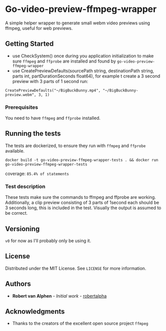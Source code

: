 # Go-video-preview-ffmpeg-wrapper
A simple helper wrapper to generate small webm video previews using ffmpeg, useful for web previews. 

## Getting Started
- use CheckSystem() once during you application initialization to make sure `ffmpeg` and `ffprobe` are installed and found by `go-video-preview-ffmpeg-wrapper`
- use CreatePreviewDefaults(sourcePath string, destinationPath string, parts int, partDurationSeconds float64), for example t create a 3 second preview with 3 parts of 1 second run:
```
CreatePreviewDefaults("~/BigBuckBunny.mp4", "~/BigBuckBunny-preview.webm", 3, 1)
```

### Prerequisites
You need to have `ffmpeg` and `ffprobe` installed.

## Running the tests
The tests are dockerized, to ensure they run with `ffmpeg` and `ffprobe` available.
```
docker build -t go-video-preview-ffmpeg-wrapper-tests . && docker run go-video-preview-ffmpeg-wrapper-tests
```
coverage: `85.4% of statements`

### Test description
These tests make sure the commands to ffmpeg and ffprobe are working. Additionally, a clip preview consisting of 3 parts of 1second each should be 3 seconds long, this is included in the test. Visually the output is assumed to be correct.

## Versioning
`v0` for now as I'll probably only be using it. 

## License
Distributed under the MIT License. See `LICENSE` for more information.

## Authors
* **Robert van Alphen** - *Initial work* - [robertalpha](https://github.com/robertalpha)

## Acknowledgments
* Thanks to the creators of the excellent open source project `ffmpeg`
